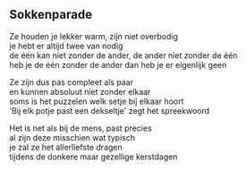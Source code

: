 ---
---

## Sokkenparade

Ze houden je lekker warm, zijn niet overbodig \
je hebt er altijd twee van nodig \
de één kan niet zonder de ander, de ander niet zonder de één \
heb je de één zonder de ander dan heb je er eigenlijk geen

Ze zijn dus pas compleet als paar \
en kunnen absoluut niet zonder elkaar \
soms is het puzzelen welk setje bij elkaar hoort \
'Bij elk potje past een dekseltje' zegt het spreekwoord

Het is net als bij de mens, past precies  \
al zijn deze misschien wat typisch \
je zal ze het allerliefste dragen \
tijdens de donkere maar gezellige kerstdagen

